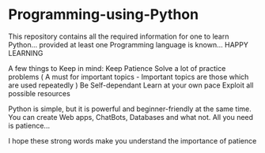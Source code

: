 # Programming-using-Python
This repository contains all the required information for one to learn Python... provided at least one Programming language is known... HAPPY LEARNING

A few things to Keep in mind:
  Keep Patience
  Solve a lot of practice problems ( A must for important topics - Important topics are those which are used repeatedly )
  Be Self-dependant
  Learn at your own pace
  Exploit all possible resources
  
  Python is simple, but it is powerful and beginner-friendly at the same time. You can create Web apps, ChatBots, Databases and what not. 
  All you need is patience...
  
  I hope these strong words make you understand the importance of patience
